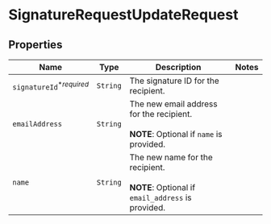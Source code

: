 

# SignatureRequestUpdateRequest



## Properties

Name | Type | Description | Notes
------------ | ------------- | ------------- | -------------
| `signatureId`<sup>*_required_</sup> | ```String``` |  The signature ID for the recipient.  |  |
| `emailAddress` | ```String``` |  The new email address for the recipient.<br><br>**NOTE**: Optional if `name` is provided.  |  |
| `name` | ```String``` |  The new name for the recipient.<br><br>**NOTE**: Optional if `email_address` is provided.  |  |




